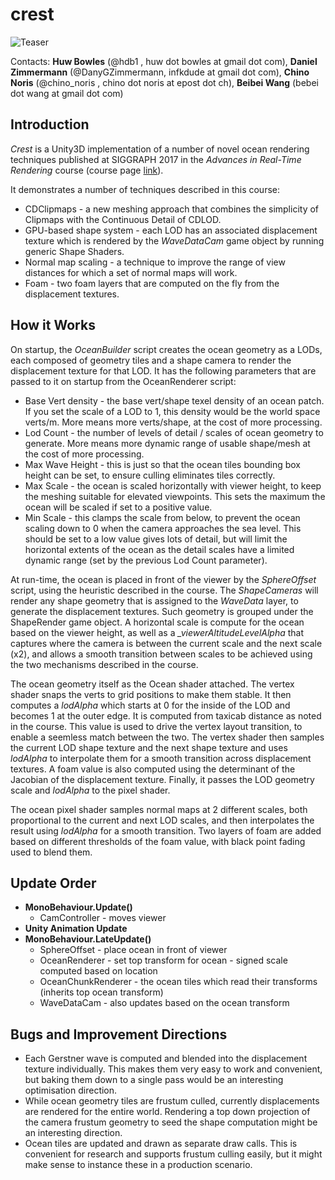 
# crest

![Teaser](https://raw.githubusercontent.com/huwb/crest-oceanrender/master/img/teaser.png)  

Contacts: **Huw Bowles** (@hdb1 , huw dot bowles at gmail dot com), **Daniel Zimmermann** (@DanyGZimmermann, infkdude at gmail dot com), **Chino Noris** (@chino_noris , chino dot noris at epost dot ch), **Beibei Wang** (bebei dot wang at gmail dot com)


## Introduction

*Crest* is a Unity3D implementation of a number of novel ocean rendering techniques published at SIGGRAPH 2017 in the *Advances in Real-Time Rendering* course (course page [link](http://advances.realtimerendering.com/s2017/index.html)).

It demonstrates a number of techniques described in this course:

* CDClipmaps - a new meshing approach that combines the simplicity of Clipmaps with the Continuous Detail of CDLOD.
* GPU-based shape system - each LOD has an associated displacement texture which is rendered by the *WaveDataCam* game object by running generic Shape Shaders.
* Normal map scaling - a technique to improve the range of view distances for which a set of normal maps will work.
* Foam - two foam layers that are computed on the fly from the displacement textures.

## How it Works

On startup, the *OceanBuilder* script creates the ocean geometry as a LODs, each composed of geometry tiles and a shape camera to render the displacement texture for that LOD. It has the following parameters that are passed to it on startup from the OceanRenderer script:

* Base Vert density - the base vert/shape texel density of an ocean patch. If you set the scale of a LOD to 1, this density would be the world space verts/m. More means more verts/shape, at the cost of more processing.
* Lod Count - the number of levels of detail / scales of ocean geometry to generate. More means more dynamic range of usable shape/mesh at the cost of more processing.
* Max Wave Height - this is just so that the ocean tiles bounding box height can be set, to ensure culling eliminates tiles correctly.
* Max Scale - the ocean is scaled horizontally with viewer height, to keep the meshing suitable for elevated viewpoints. This sets the maximum the ocean will be scaled if set to a positive value.
* Min Scale - this clamps the scale from below, to prevent the ocean scaling down to 0 when the camera approaches the sea level. This should be set to a low value gives lots of detail, but will limit the horizontal extents of the ocean as the detail scales have a limited dynamic range (set by the previous Lod Count parameter).

At run-time, the ocean is placed in front of the viewer by the *SphereOffset* script, using the heuristic described in the course. The *ShapeCameras* will render any shape geometry that is assigned to the *WaveData* layer, to generate the displacement textures. Such geometry is grouped under the ShapeRender game object. A horizontal scale is compute for the ocean based on the viewer height, as well as a *_viewerAltitudeLevelAlpha* that captures where the camera is between the current scale and the next scale (x2), and allows a smooth transition between scales to be achieved using the two mechanisms described in the course.

The ocean geometry itself as the Ocean shader attached. The vertex shader snaps the verts to grid positions to make them stable. It then computes a *lodAlpha* which starts at 0 for the inside of the LOD and becomes 1 at the outer edge. It is computed from taxicab distance as noted in the course. This value is used to drive the vertex layout transition, to enable a seemless match between the two. The vertex shader then samples the current LOD shape texture and the next shape texture and uses *lodAlpha* to interpolate them for a smooth transition across displacement textures. A foam value is also computed using the determinant of the Jacobian of the displacement texture. Finally, it passes the LOD geometry scale and *lodAlpha* to the pixel shader.

The ocean pixel shader samples normal maps at 2 different scales, both proportional to the current and next LOD scales, and then interpolates the result using *lodAlpha* for a smooth transition. Two layers of foam are added based on different thresholds of the foam value, with black point fading used to blend them.


## Update Order

* __MonoBehaviour.Update()__
  * CamController - moves viewer
* __Unity Animation Update__
* __MonoBehaviour.LateUpdate()__
  * SphereOffset - place ocean in front of viewer
  * OceanRenderer - set top transform for ocean - signed scale computed based on location
  * OceanChunkRenderer - the ocean tiles which read their transforms (inherits top ocean transform)
  * WaveDataCam - also updates based on the ocean transform

## Bugs and Improvement Directions

* Each Gerstner wave is computed and blended into the displacement texture individually. This makes them very easy to work and convenient, but baking them down to a single pass would be an interesting optimisation direction.
* While ocean geometry tiles are frustum culled, currently displacements are rendered for the entire world. Rendering a top down projection of the camera frustum geometry to seed the shape computation might be an interesting direction.
* Ocean tiles are updated and drawn as separate draw calls. This is convenient for research and supports frustum culling easily, but it might make sense to instance these in a production scenario.
